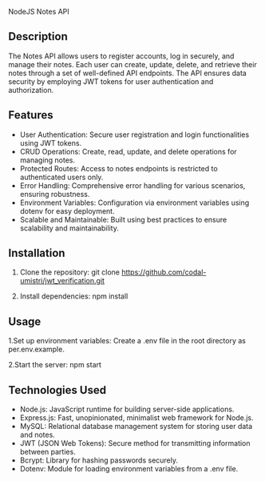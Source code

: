 NodeJS Notes API

## Description

The Notes API allows users to register accounts, log in securely, and manage their notes. Each user can create, update, delete, and retrieve their notes through a set of well-defined API endpoints. The API ensures data security by employing JWT tokens for user authentication and authorization.


## Features

- User Authentication: Secure user registration and login functionalities using JWT tokens.
- CRUD Operations: Create, read, update, and delete operations for managing notes.
- Protected Routes: Access to notes endpoints is restricted to authenticated users only.
- Error Handling: Comprehensive error handling for various scenarios, ensuring robustness.
- Environment Variables: Configuration via environment variables using dotenv for easy deployment.
- Scalable and Maintainable: Built using best practices to ensure scalability and maintainability.



## Installation

1. Clone the repository: 
   git clone https://github.com/codal-umistri/jwt_verification.git

2. Install dependencies:
   npm install


## Usage

1.Set up environment variables:
Create a .env file in the root directory as per.env.example.

2.Start the server:
npm start

## Technologies Used

- Node.js: JavaScript runtime for building server-side applications.
- Express.js: Fast, unopinionated, minimalist web framework for Node.js.
- MySQL: Relational database management system for storing user data and notes.
- JWT (JSON Web Tokens): Secure method for transmitting information between parties.
- Bcrypt: Library for hashing passwords securely.
- Dotenv: Module for loading environment variables from a .env file.

